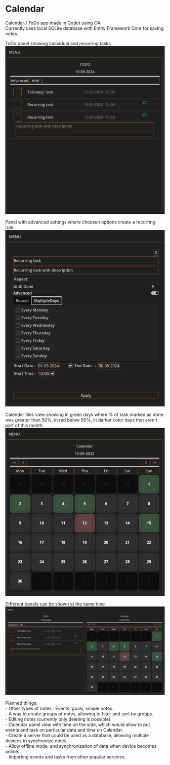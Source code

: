 # Calendar
Calendar / ToDo app made in Godot using C#. <br />
Currently uses local SQLite database with Entity Framework Core for saving notes. <br />

ToDo panel showing individual and recurring tasks
![alt text](https://github.com/kiwinir/Calendar/blob/main/img/ToDoPanel.png?raw=true)

Panel with advanced settings where choosen options create a recurring rule.
![alt text](https://github.com/kiwinir/Calendar/blob/main/img/AddingNewRecurringNote.png?raw=true)

Calendar tiles view showing in green days where % of task marked as done was greater than 50%, in red below 50%, in darker color days that aren't part of this month.
![alt text](https://github.com/kiwinir/Calendar/blob/main/img/CalendarPanel.png?raw=true)

Different panels can be shown at the same time
![alt text](https://github.com/kiwinir/Calendar/blob/main/img/ToDoPanelAndCalendarTilesPanel.png?raw=true)

Planned things:<br />
	- Other types of notes : Events, goals, simple notes.<br />
	- A way to create groups of notes, allowing to filter and sort by groups.<br />
	- Editing notes (currently only deleting is possible).<br />
	- Calendar panel view with time on the side, which would allow to put events and task on particular date and time on Calendar. <br />
	- Create a server that could be used as a database, allowing multiple devices to synchronize notes. <br />
	- Allow offline mode, and synchronization of data when device becomes online. <br />
	- Importing events and tasks from other popular services. <br />